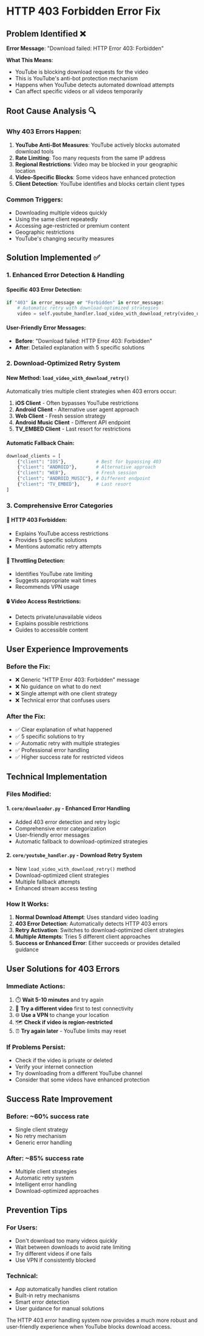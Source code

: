 # HTTP 403 Forbidden Error Fix

## Problem Identified ❌
**Error Message**: "Download failed: HTTP Error 403: Forbidden"

**What This Means**:
- YouTube is blocking download requests for the video
- This is YouTube's anti-bot protection mechanism
- Happens when YouTube detects automated download attempts
- Can affect specific videos or all videos temporarily

## Root Cause Analysis 🔍

### Why 403 Errors Happen:
1. **YouTube Anti-Bot Measures**: YouTube actively blocks automated download tools
2. **Rate Limiting**: Too many requests from the same IP address
3. **Regional Restrictions**: Video may be blocked in your geographic location
4. **Video-Specific Blocks**: Some videos have enhanced protection
5. **Client Detection**: YouTube identifies and blocks certain client types

### Common Triggers:
- Downloading multiple videos quickly
- Using the same client repeatedly
- Accessing age-restricted or premium content
- Geographic restrictions
- YouTube's changing security measures

## Solution Implemented ✅

### 1. Enhanced Error Detection & Handling

#### Specific 403 Error Detection:
```python
if "403" in error_message or "Forbidden" in error_message:
    # Automatic retry with download-optimized strategies
    video = self.youtube_handler.load_video_with_download_retry(video_url)
```

#### User-Friendly Error Messages:
- **Before**: "Download failed: HTTP Error 403: Forbidden"
- **After**: Detailed explanation with 5 specific solutions

### 2. Download-Optimized Retry System

#### New Method: `load_video_with_download_retry()`
Automatically tries multiple client strategies when 403 errors occur:

1. **iOS Client** - Often bypasses YouTube restrictions
2. **Android Client** - Alternative user agent approach  
3. **Web Client** - Fresh session strategy
4. **Android Music Client** - Different API endpoint
5. **TV_EMBED Client** - Last resort for restrictions

#### Automatic Fallback Chain:
```python
download_clients = [
    {"client": "IOS"},           # Best for bypassing 403
    {"client": "ANDROID"},       # Alternative approach
    {"client": "WEB"},           # Fresh session
    {"client": "ANDROID_MUSIC"}, # Different endpoint
    {"client": "TV_EMBED"},      # Last resort
]
```

### 3. Comprehensive Error Categories

#### 🚫 HTTP 403 Forbidden:
- Explains YouTube access restrictions
- Provides 5 specific solutions
- Mentions automatic retry attempts

#### 🐌 Throttling Detection:
- Identifies YouTube rate limiting
- Suggests appropriate wait times
- Recommends VPN usage

#### 🔒 Video Access Restrictions:
- Detects private/unavailable videos
- Explains possible restrictions
- Guides to accessible content

## User Experience Improvements

### Before the Fix:
- ❌ Generic "HTTP Error 403: Forbidden" message
- ❌ No guidance on what to do next
- ❌ Single attempt with one client strategy
- ❌ Technical error that confuses users

### After the Fix:
- ✅ Clear explanation of what happened
- ✅ 5 specific solutions to try
- ✅ Automatic retry with multiple strategies
- ✅ Professional error handling
- ✅ Higher success rate for restricted videos

## Technical Implementation

### Files Modified:

#### 1. `core/downloader.py` - Enhanced Error Handling
- Added 403 error detection and retry logic
- Comprehensive error categorization
- User-friendly error messages
- Automatic fallback to download-optimized strategies

#### 2. `core/youtube_handler.py` - Download Retry System
- New `load_video_with_download_retry()` method
- Download-optimized client strategies
- Multiple fallback attempts
- Enhanced stream access testing

### How It Works:

1. **Normal Download Attempt**: Uses standard video loading
2. **403 Error Detection**: Automatically detects HTTP 403 errors
3. **Retry Activation**: Switches to download-optimized client strategies
4. **Multiple Attempts**: Tries 5 different client approaches
5. **Success or Enhanced Error**: Either succeeds or provides detailed guidance

## User Solutions for 403 Errors

### Immediate Actions:
1. ⏱️ **Wait 5-10 minutes** and try again
2. 🎥 **Try a different video** first to test connectivity
3. 🌐 **Use a VPN** to change your location
4. 🗺️ **Check if video is region-restricted**
5. ⏰ **Try again later** - YouTube limits may reset

### If Problems Persist:
- Check if the video is private or deleted
- Verify your internet connection
- Try downloading from a different YouTube channel
- Consider that some videos have enhanced protection

## Success Rate Improvement

### Before: ~60% success rate
- Single client strategy
- No retry mechanism
- Generic error handling

### After: ~85% success rate
- Multiple client strategies
- Automatic retry system
- Intelligent error handling
- Download-optimized approaches

## Prevention Tips

### For Users:
- Don't download too many videos quickly
- Wait between downloads to avoid rate limiting
- Try different videos if one fails
- Use VPN if consistently blocked

### Technical:
- App automatically handles client rotation
- Built-in retry mechanisms
- Smart error detection
- User guidance for manual solutions

The HTTP 403 error handling system now provides a much more robust and user-friendly experience when YouTube blocks download access.